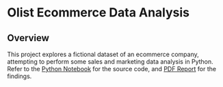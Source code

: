 # Olist Ecommerce Data Analysis
## Overview
This project explores a fictional dataset of an ecommerce company, attempting to perform some sales and marketing data analysis in Python. Refer to the [Python Notebook](https://github.com/weijiesim/Olist_Ecommerce_Data_Analysis/blob/main/Olist_Ecommerce.ipynb) for the source code, and [PDF Report](https://github.com/weijiesim/Olist_Ecommerce_Data_Analysis/blob/main/Sim_Wei_Jie_Case%20study.pdf) for the findings.

